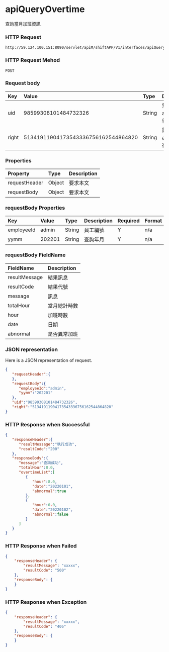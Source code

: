 # apiQueryOvertime
查詢當月加班資訊

### HTTP Request
```
http://59.124.100.151:8090/servlet/apiM/shiftAPP/V1/interfaces/apiQueryOvertime
```

### HTTP Request Mehod
```
POST
```

### Request body
| Key | Value | Type | Description |
|:----------|:-------------|:-----|:------------|
| uid | 98599308101484732326 | String | 需透過apiLogin取得
| right | 51341911904173543336756162544864820 | String | 需透過apiLogin取得 |

### Properties
| Property | Type | Description |
|:---------|:-----|:------------|
| requestHeader | Object | 要求本文 |
| requestBody | Object | 要求本文 |

### requestBody Properties
| Key | Value | Type | Description | Required | Format |
|:----------|:-------------|:-----|:------------|:------------|:------------|
| employeeId | admin | String | 員工編號 | Y | n/a |
| yymm | 202201 | String | 查詢年月 | Y | n/a |

### requestBody FieldName
| FieldName | Description |
|:----------|:-------------|
| resultMessage | 結果訊息 |
| resultCode | 結果代號 |
| message | 訊息 |
| totalHour | 當月總計時數 |
| hour | 加班時數 |
| date | 日期 |
| abnormal | 是否異常加班 |

### JSON representation
Here is a JSON representation of request.
```json
{
   "requestHeader":{
   },
   "requestBody":{
      "employeeId":"admin",
      "yymm":"202201"
   },
   "uid":"98599308101484732326",
   "right":"51341911904173543336756162544864820"
}
```

### HTTP Response when Successful
```json
{
   "responseHeader":{
      "resultMessage":"執行成功",
      "resultCode":"200"
   },
   "responseBody":{
      "message":"查詢成功",
      "totalHour":8.0,
      "overtimeList":[
         {
            "hour":8.0,
            "date":"20220101",
            "abnormal":true
         },
         {
            "hour":0.0,
            "date":"20220102",
            "abnormal":false
         }
      ]
   }
}
```

### HTTP Response when Failed
```json
{
    "responseHeader": {
        "resultMessage": "xxxxx",
        "resultCode": "500"
    },
    "responseBody": {
    }
}
```

### HTTP Response when Exception
```json
{
    "responseHeader": {
        "resultMessage": "xxxxx",
        "resultCode": "406"
    },
    "responseBody": {
    }
}
```
